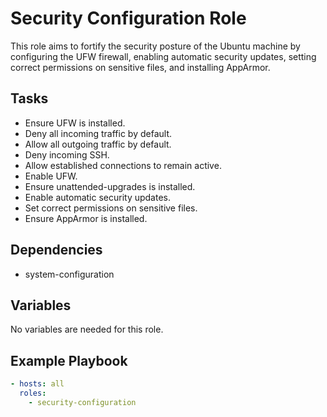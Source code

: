 # Security Configuration Role

This role aims to fortify the security posture of the Ubuntu machine by configuring the UFW firewall, enabling automatic security updates, setting correct permissions on sensitive files, and installing AppArmor.

## Tasks

- Ensure UFW is installed.
- Deny all incoming traffic by default.
- Allow all outgoing traffic by default.
- Deny incoming SSH.
- Allow established connections to remain active.
- Enable UFW.
- Ensure unattended-upgrades is installed.
- Enable automatic security updates.
- Set correct permissions on sensitive files.
- Ensure AppArmor is installed.

## Dependencies

- system-configuration

## Variables

No variables are needed for this role.

## Example Playbook

```yaml
- hosts: all
  roles:
    - security-configuration
